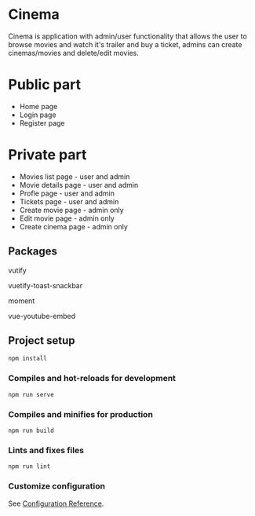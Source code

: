 # Cinema

Cinema is application with admin/user functionality that allows the user to browse movies and watch it's trailer and buy a ticket, admins can create cinemas/movies and delete/edit movies.

# Public part

* Home page
* Login page
* Register page

# Private part

* Movies list page - user and admin
* Movie details page - user and admin
* Profle page - user and admin
* Tickets page - user and admin
* Create movie page - admin only
* Edit movie page - admin only
* Create cinema page - admin only

## Packages 
vutify

vuetify-toast-snackbar

moment

vue-youtube-embed



## Project setup
```
npm install
```

### Compiles and hot-reloads for development
```
npm run serve
```

### Compiles and minifies for production
```
npm run build
```

### Lints and fixes files
```
npm run lint
```

### Customize configuration
See [Configuration Reference](https://cli.vuejs.org/config/).
